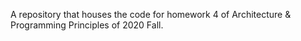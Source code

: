 A repository that houses the code for homework 4 of Architecture & Programming Principles of 2020 Fall.

